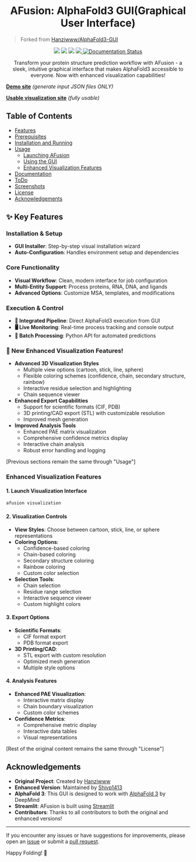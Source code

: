 <h1 align="center"> AFusion: AlphaFold3 GUI(Graphical User Interface)</h1>

> Forked from [Hanziwww/AlphaFold3-GUI](https://github.com/Hanziwww/AlphaFold3-GUI)

<p align="center">
    <img src="https://img.shields.io/badge/Python-3.10-blue.svg">
    <img src="https://img.shields.io/badge/Framework-Streamlit-green.svg">
    <img src="https://img.shields.io/badge/Model-AlphaFold3-orange.svg">
    <a href="https://pypi.org/project/afusion/">
        <img src="https://img.shields.io/badge/PyPI-afusion-purple.svg">
    </a>
    <a href='https://alphafold3-gui.readthedocs.io/en/latest/?badge=latest'>
        <img src='https://readthedocs.org/projects/alphafold3-gui/badge/?version=latest' alt='Documentation Status'>
    </a>
</p>

<p align="center">
    Transform your protein structure prediction workflow with AFusion - a sleek, intuitive graphical interface that makes AlphaFold3 accessible to everyone. Now with enhanced visualization capabilities!
</p>

**[Demo site](https://af3gui.streamlit.app/)** *(generate input JSON files ONLY)*

[**Usable visualization site**](https://af3vis.streamlit.app/) *(fully usable)*

## Table of Contents

- [Features](#features)
- [Prerequisites](#prerequisites)
- [Installation and Running](#installation-and-running)
- [Usage](#usage)
  - [Launching AFusion](#launching-afusion)
  - [Using the GUI](#using-the-gui)
  - [Enhanced Visualization Features](#enhanced-visualization-features)
- [Documentation](#documentation)
- [ToDo](#todo)
- [Screenshots](#screenshots)
- [License](#license)
- [Acknowledgements](#acknowledgements)

## ✨ Key Features

### Installation & Setup
- **GUI Installer**: Step-by-step visual installation wizard
- **Auto-Configuration**: Handles environment setup and dependencies

### Core Functionality
- **Visual Workflow**: Clean, modern interface for job configuration 
- **Multi-Entity Support**: Process proteins, RNA, DNA, and ligands
- **Advanced Options**: Customize MSA, templates, and modifications

### Execution & Control
- **🚀 Integrated Pipeline**: Direct AlphaFold3 execution from GUI
- **🖥️ Live Monitoring**: Real-time process tracking and console output
- **🧩 Batch Processing**: Python API for automated predictions

### **🌟 New Enhanced Visualization Features!**
- **Advanced 3D Visualization Styles**
  - Multiple view options (cartoon, stick, line, sphere)
  - Flexible coloring schemes (confidence, chain, secondary structure, rainbow)
  - Interactive residue selection and highlighting
  - Chain sequence viewer
- **Enhanced Export Capabilities**
  - Support for scientific formats (CIF, PDB)
  - 3D printing/CAD export (STL) with customizable resolution
  - Improved mesh generation
- **Improved Analysis Tools**
  - Enhanced PAE matrix visualization
  - Comprehensive confidence metrics display
  - Interactive chain analysis
  - Robust error handling and logging

[Previous sections remain the same through "Usage"]

### Enhanced Visualization Features

#### 1. Launch Visualization Interface
```bash
afusion visualization
```

#### 2. Visualization Controls
- **View Styles**: Choose between cartoon, stick, line, or sphere representations
- **Coloring Options**: 
  - Confidence-based coloring
  - Chain-based coloring
  - Secondary structure coloring
  - Rainbow coloring
  - Custom color selection
- **Selection Tools**:
  - Chain selection
  - Residue range selection
  - Interactive sequence viewer
  - Custom highlight colors

#### 3. Export Options
- **Scientific Formats**:
  - CIF format export
  - PDB format export
- **3D Printing/CAD**:
  - STL export with custom resolution
  - Optimized mesh generation
  - Multiple style options

#### 4. Analysis Features
- **Enhanced PAE Visualization**:
  - Interactive matrix display
  - Chain boundary visualization
  - Custom color schemes
- **Confidence Metrics**:
  - Comprehensive metric display
  - Interactive data tables
  - Visual representations

[Rest of the original content remains the same through "License"]

## Acknowledgements

- **Original Project**: Created by [Hanziwww](https://github.com/Hanziwww)
- **Enhanced Version**: Maintained by [Shivp1413](https://github.com/Shivp1413)
- **AlphaFold 3**: This GUI is designed to work with [AlphaFold 3](https://github.com/google-deepmind/alphafold3) by DeepMind
- **Streamlit**: AFusion is built using [Streamlit](https://streamlit.io/)
- **Contributors**: Thanks to all contributors to both the original and enhanced versions!

---

If you encounter any issues or have suggestions for improvements, please open an [issue](https://github.com/Shivp1413/AlphaFold3-GUI/issues) or submit a [pull request](https://github.com/Shivp1413/AlphaFold3-GUI/pulls).

Happy Folding! 🧬
